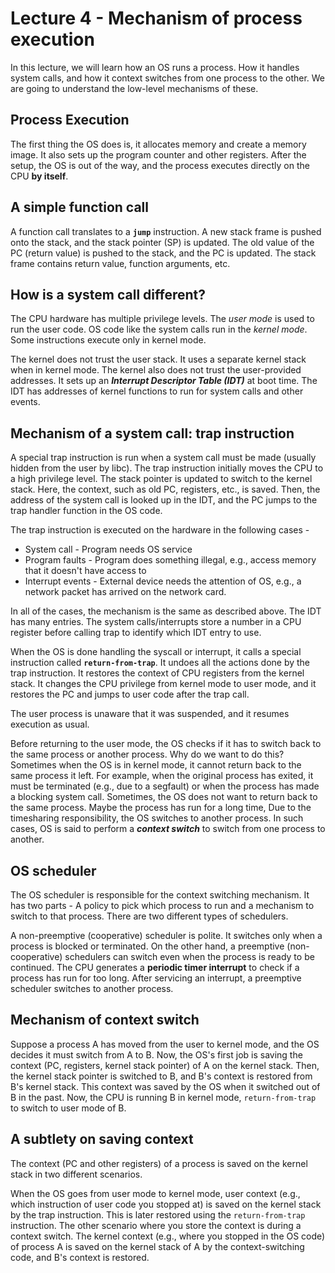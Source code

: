 # Lecture 4 - Mechanism of process execution

In this lecture, we will learn how an OS runs a process. How it handles system calls, and how it context switches from one process to the other. We are going to understand the low-level mechanisms of these.

## Process Execution

The first thing the OS does is, it allocates memory and create a memory image. It also sets up the program counter and other registers. After the setup, the OS is out of the way, and the process executes directly on the CPU **by itself**.

## A simple function call

A function call translates to a **`jump`** instruction. A new stack frame is pushed onto the stack, and the stack pointer (SP) is updated. The old value of the PC (return value) is pushed to the stack, and the PC is updated. The stack frame contains return value, function arguments, etc.

## How is a system call different?

The CPU hardware has multiple privilege levels. The *user mode* is used to run the user code. OS code like the system calls run in the *kernel mode*. Some instructions execute only in kernel mode.

The kernel does not trust the user stack. It uses a separate kernel stack when in kernel mode. The kernel also does not trust the user-provided addresses. It sets up an ***Interrupt Descriptor Table (IDT)*** at boot time. The IDT has addresses of kernel functions to run for system calls and other events.

## Mechanism of a system call: trap instruction

A special trap instruction is run when a system call must be made (usually hidden from the user by libc). The trap instruction initially moves the CPU to a high privilege level. The stack pointer is updated to switch to the kernel stack. Here, the context, such as old PC, registers, etc., is saved. Then, the address of the system call is looked up in the IDT, and the PC jumps to the trap handler function in the OS code.

The trap instruction is executed on the hardware in the following cases - 

- System call - Program needs OS service
- Program faults - Program does something illegal, e.g., access memory that it doesn't have access to
- Interrupt events - External device needs the attention of OS, e.g., a network packet has arrived on the network card.

In all of the cases, the mechanism is the same as described above. The IDT has many entries. The system calls/interrupts store a number in a CPU register before calling trap to identify which IDT entry to use.

When the OS is done handling the syscall or interrupt, it calls a special instruction called **`return-from-trap`**. It undoes all the actions done by the trap instruction. It restores the context of CPU registers from the kernel stack. It changes the CPU privilege from kernel mode to user mode, and it restores the PC and jumps to user code after the trap call.

The user process is unaware that it was suspended, and it resumes execution as usual. 

Before returning to the user mode, the OS checks if it has to switch back to the same process or another process. Why do we want to do this? Sometimes when the OS is in kernel mode, it cannot return back to the same process it left. For example, when the original process has exited, it must be terminated (e.g., due to a segfault) or when the process has made a blocking system call. Sometimes, the OS does not want to return back to the same process. Maybe the process has run for a long time, Due to the timesharing responsibility, the OS switches to another process. In such cases, OS is said to perform a ***context switch*** to switch from one process to another.

## OS scheduler

The OS scheduler is responsible for the context switching mechanism. It has two parts - A policy to pick which process to run and a mechanism to switch to that process. There are two different types of schedulers.

A non-preemptive (cooperative) scheduler is polite. It switches only when a process is blocked or terminated. On the other hand, a preemptive (non-cooperative) schedulers can switch even when the process is ready to be continued. The CPU generates a **periodic timer interrupt** to check if a process has run for too long. After servicing an interrupt, a preemptive scheduler switches to another process. 

## Mechanism of context switch

Suppose a process A has moved from the user to kernel mode, and the OS decides it must switch from A to B. Now, the OS's first job is saving the context (PC, registers, kernel stack pointer) of A on the kernel stack. Then, the kernel stack pointer is switched to B, and B's context is restored from B's kernel stack. This context was saved by the OS when it switched out of B in the past. Now, the CPU is running B in kernel mode, `return-from-trap` to switch to user mode of B.

## A subtlety on saving context

The context (PC and other registers) of a process is saved on the kernel stack in two different scenarios.

When the OS goes from user mode to kernel mode, user context (e.g., which instruction of user code you stopped at) is saved on the kernel stack by the trap instruction. This is later restored using the `return-from-trap` instruction. The other scenario where you store the context is during a context switch. The kernel context (e.g., where you stopped in the OS code) of process A is saved on the kernel stack of A by the context-switching code, and B's context is restored.